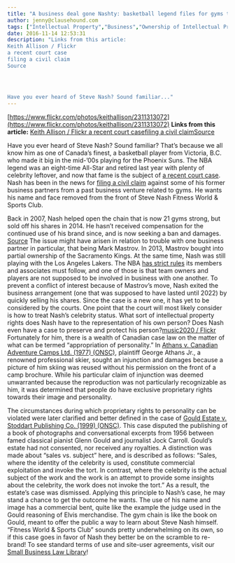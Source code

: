 ```yaml
---
title: "A business deal gone Nashty: basketball legend files for gyms to stop using his name and image"
author: jenny@clausehound.com
tags: ["Intellectual Property","Business","Ownership of Intellectual Property","Commercial Activities","Jenny"]
date: 2016-11-14 12:53:31
description: "Links from this article:
Keith Allison / Flickr 
a recent court case
filing a civil claim
Source




Have you ever heard of Steve Nash? Sound familiar..."
---
```


[https://www.flickr.com/photos/keithallison/2311313072](https://www.flickr.com/photos/keithallison/2311313072)
**Links from this article:** [Keith Allison / Flickr ](https://www.flickr.com/photos/keithallison/2311313072)[a recent court case](http://bc.ctvnews.ca/steve-nash-wants-his-name-removed-from-21-b-c-gyms-1.3121810)[filing a civil claim](http://www.cbc.ca/news/canada/british-columbia/steve-nash-suing-former-business-parnters-1.3277691)[Source](http://www.snclubs.com/)

Have you ever heard of Steve Nash? Sound familiar? That’s because we all know him as one of Canada’s finest, a basketball player from Victoria, B.C. who made it big in the mid-’00s playing for the Phoenix Suns. The NBA legend was an eight-time All-Star and retired last year with plenty of celebrity leftover, and now that fame is the subject of [a recent court case](http://bc.ctvnews.ca/steve-nash-wants-his-name-removed-from-21-b-c-gyms-1.3121810). Nash has been in the news for [filing a civil claim](http://www.cbc.ca/news/canada/british-columbia/steve-nash-suing-former-business-parnters-1.3277691) against some of his former business partners from a past business venture related to gyms. He wants his name and face removed from the front of Steve Nash Fitness World & Sports Club.

Back in 2007, Nash helped open the chain that is now 21 gyms strong, but sold off his shares in 2014. He hasn’t received compensation for the continued use of his brand since, and is now seeking a ban and damages. [Source](http://www.snclubs.com/) The issue might have arisen in relation to trouble with one business partner in particular, that being Mark Mastrov. In 2013, Mastrov bought into partial ownership of the Sacramento Kings. At the same time, Nash was still playing with the Los Angeles Lakers. The NBA [has strict rules](http://theundefeated.com/videos/qa-michele-roberts-nba-players-union/) its members and associates must follow, and one of those is that team owners and players are not supposed to be involved in business with one another. To prevent a conflict of interest because of Mastrov’s move, Nash exited the business arrangement (one that was supposed to have lasted until 2022) by quickly selling his shares. Since the case is a new one, it has yet to be considered by the courts. One point that the court will most likely consider is how to treat Nash’s celebrity status. What sort of intellectual property rights does Nash have to the representation of his own person? Does Nash even have a case to preserve and protect his person?[music2020 / Flickr](https://www.flickr.com/photos/music2020/10722587196) Fortunately for him, there is a wealth of Canadian case law on the matter of what can be termed “appropriation of personality.” In [Athans v. Canadian Adventure Camps Ltd. (1977) (ONSC)](http://www.canlii.org/en/on/onsc/doc/1977/1977canlii1255/1977canlii1255.html), plaintiff George Athans Jr., a renowned professional skier, sought an injunction and damages because a picture of him skiing was reused without his permission on the front of a camp brochure. While his particular claim of injunction was deemed unwarranted because the reproduction was not particularly recognizable as him, it was determined that people do have exclusive proprietary rights towards their image and personality.

 

The circumstances during which proprietary rights to personality can be violated were later clarified and better defined in the case of [Gould Estate v. Stoddart Publishing Co. (1999) (ONSC)](https://releve.canlii.org/en/on/onsc/doc/1996/1996canlii8209/1996canlii8209.html?searchUrlHash=AAAAAQAQZ291bGQgdiBzdG9kZGFydAAAAAAB&amp;resultIndex=2). This case disputed the publishing of a book of photographs and conversational excerpts from 1956 between famed classical pianist Glenn Gould and journalist Jock Carroll. Gould’s estate had not consented, nor received any royalties. A distinction was made about “sales vs. subject” here, and is described as follows: “Sales, where the identity of the celebrity is used, constitute commercial exploitation and invoke the tort. In contrast, where the celebrity is the actual subject of the work and the work is an attempt to provide some insights about the celebrity, the work does not invoke the tort.” As a result, the estate’s case was dismissed. Applying this principle to Nash’s case, he may stand a chance to get the outcome he wants. The use of his name and image has a commercial bent, quite like the example the judge used in the Gould reasoning of Elvis merchandise. The gym chain is like the book on Gould, meant to offer the public a way to learn about Steve Nash himself. “Fitness World & Sports Club” sounds pretty underwhelming on its own, so if this case goes in favor of Nash they better be on the scramble to re-brand! To see standard terms of use and site-user agreements, visit our [Small Business Law Library](https://clausehound.com/legal-contract/14918/#!/document=)! 
